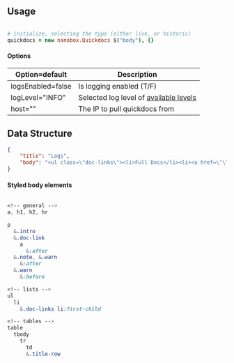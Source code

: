 ## Usage
```coffeescript

# initialize, selecting the type (either live, or historic)
quickdocs = new nanobox.Quickdocs $("body"), {}
```

#### Options
| Option=default | Description |
|---|---|
| logsEnabled=false | Is logging enabled (T/F) |
| logLevel="INFO" | Selected log level of [available levels](https://github.com/sdomino/dash/blob/master/src/dash.coffee#L8) |
| host="" | The IP to pull quickdocs from |

## Data Structure
```json
{
	"title": "Logs",
	"body": "<ul class=\"doc-links\"><li>Full Docs</li><li><a href=\"\" target=\"_blank\">Log Management</a></li></ul><p class=\"intro\">Logs are vital when trying to identify issues or optimize your application. Here you can stream your app's logs, view historical logs, and view your app's deploy logs.</p><hr/><h2>Live Logs</h2><p>Live logs display your app's live log stream. They are an aggregated stream of everything your app outputs to stdout and stderr.</p><h2>Historical Logs</h2><p>Historical logs contain your app's log entries from the past week. They are loaded 100 entires at a time. Click \"View More\" to load older log entries.</p><h2>Deploy Logs</h2><p>Deploy logs are output streams of your app's deploys and service build transactions. Any transaction that requires a service build/rebuild will create a deploy log.</p><p class=\"note\">Historical &amp; Deploy Logs persist for 1 week</p>"
}
```

#### Styled body elements
```scss

<!-- general -->
a, h1, h2, hr

p
  &.intro
  &.doc-link
    a
      &:after
  &.note, &.warn
    &:after
  &.warn
    &:before

<!-- lists -->
ul
  li
    &.doc-links li:first-child

<!-- tables -->
table
  tbody
    tr
      td
      &.title-row
```

